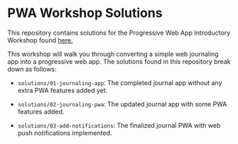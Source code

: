 # PWA Workshop Solutions

This repository contains solutions for the Progressive Web App Introductory Workshop found [here.](https://docs.pwabuilder.com/#/home/pwa-workshop)

This workshop will walk you through converting a simple web journaling app into a progressive web app. The solutions found in this repository break down as follows:

* `solutions/01-journaling-app`: The completed journal app without any extra PWA features added yet.

* `solutions/02-journaling-pwa`: The updated journal app with some PWA features added.

* `solutions/03-add-notifications`: The finalized journal PWA with web push notifications implemented.
